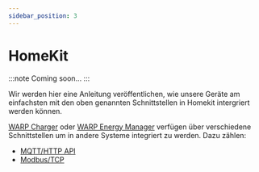 ```yaml
---
sidebar_position: 3
---
```


# HomeKit

:::note
Coming soon...
:::

Wir werden hier eine Anleitung veröffentlichen, wie unsere Geräte am einfachsten mit den oben genannten Schnittstellen in Homekit intergriert werden können.

[WARP Charger](/docs/warp_charger/introduction) oder [WARP Energy Manager](/docs/warp_energy_manager/introduction) verfügen über verschiedene Schnittstellen
um in andere Systeme integriert zu werden. Dazu zählen:

* [MQTT/HTTP API](/docs/interfaces/mqtt_http/introduction)
* [Modbus/TCP](http://localhost:3000/docs/interfaces/modbus/introduction)

